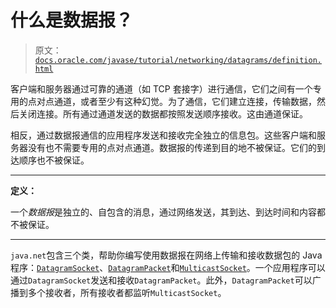 # 什么是数据报？

> 原文：[`docs.oracle.com/javase/tutorial/networking/datagrams/definition.html`](https://docs.oracle.com/javase/tutorial/networking/datagrams/definition.html)

客户端和服务器通过可靠的通道（如 TCP 套接字）进行通信，它们之间有一个专用的点对点通道，或者至少有这种幻觉。为了通信，它们建立连接，传输数据，然后关闭连接。所有通过通道发送的数据都按照发送顺序接收。这由通道保证。

相反，通过数据报通信的应用程序发送和接收完全独立的信息包。这些客户端和服务器没有也不需要专用的点对点通道。数据报的传递到目的地不被保证。它们的到达顺序也不被保证。

* * *

**定义：**

一个*数据报*是独立的、自包含的消息，通过网络发送，其到达、到达时间和内容都不被保证。

* * *

`java.net`包含三个类，帮助你编写使用数据报在网络上传输和接收数据包的 Java 程序：[`DatagramSocket`](https://docs.oracle.com/javase/8/docs/api/java/net/DatagramSocket.html)、[`DatagramPacket`](https://docs.oracle.com/javase/8/docs/api/java/net/DatagramPacket.html)和[`MulticastSocket`](https://docs.oracle.com/javase/8/docs/api/java/net/MulticastSocket.html)。一个应用程序可以通过`DatagramSocket`发送和接收`DatagramPacket`。此外，`DatagramPacket`可以广播到多个接收者，所有接收者都监听`MulticastSocket`。
